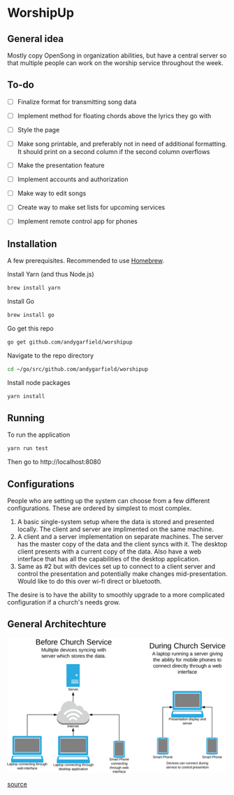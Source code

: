 # WorshipUp

## General idea
Mostly copy OpenSong in organization abilities, but have a central server so that multiple people can work on the worship service throughout the week.


## To-do
- [ ] Finalize format for transmitting song data
- [ ] Implement method for floating chords above the lyrics they go with
- [ ] Style the page
- [ ] Make song printable, and preferably not in need of additional formatting. It should print on a second column if the second column overflows
- [ ] Make the presentation feature
- [ ] Implement accounts and authorization
- [ ] Make way to edit songs
- [ ] Create way to make set lists for upcoming services
- [ ] Implement remote control app for phones


## Installation
A few prerequisites. Recommended to use [Homebrew](https://brew.sh/).

Install Yarn (and thus Node.js)
```bash
brew install yarn
```

Install Go
```bash
brew install go
```

Go get this repo
```bash
go get github.com/andygarfield/worshipup
```

Navigate to the repo directory
```bash
cd ~/go/src/github.com/andygarfield/worshipup
```

Install node packages
```bash
yarn install
```

## Running
To run the application
```bash
yarn run test
```

Then go to http://localhost:8080


## Configurations
People who are setting up the system can choose from a few different configurations. These are ordered by simplest to most complex.

1. A basic single-system setup where the data is stored and presented locally. The client and server are implimented on the same machine.
2. A client and a server implementation on separate machines. The server has the master copy of the data and the client syncs with it. The desktop client presents with a current copy of the data. Also have a web interface that has all the capabilities of the desktop application.
3. Same as #2 but with devices set up to connect to a client server and control the presentation and potentially make changes mid-presentation. Would like to do this over wi-fi direct or bluetooth.

The desire is to have the ability to smoothly upgrade to a more complicated configuration if a church's needs grow.

## General Architechture
![Architecture Chart](./architecture.svg)

[source](https://www.lucidchart.com/invitations/accept/c311a15e-7224-4a86-ba2f-b82a73967ef2)

